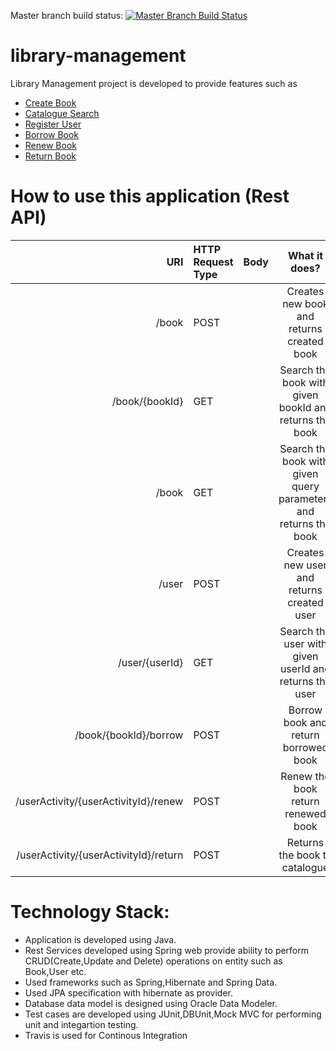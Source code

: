 Master branch build status: [![Master Branch Build Status](https://travis-ci.org/harithan81/library-management.svg?branch=master)](https://travis-ci.org/harithan81/library-management)
# library-management

Library Management project is developed to provide features such as
- [Create Book](https://github.com/harithan81/library-management/blob/master/Docs/CreateBook.docx)
- [Catalogue Search](https://github.com/harithan81/library-management/blob/master/Docs/CatalogueSearch.docx)
- [Register User](https://github.com/harithan81/library-management/blob/master/Docs/RegisterUser.docx)
- [Borrow Book](https://github.com/harithan81/library-management/blob/master/Docs/Borrow.docx)
- [Renew Book](https://github.com/harithan81/library-management/blob/master/Docs/Renew.docx)
- [Return Book](https://github.com/harithan81/library-management/blob/master/Docs/ReturnBook.docx)

# How to use this application (Rest API)

| URI | HTTP Request Type | Body | What it does? |
|------:|:-----|---------|:------:|
|   /book  |  POST  |       |    Creates new book and returns created book   |
|  /book/{bookId}  |  GET |    |   Search the book with given bookId and returns the book |
|  /book  |  GET |    |   Search the book with given query parameters and returns the book |
|   /user  |  POST  |       |    Creates new user and returns created user   |
|  /user/{userId}  |  GET |    |   Search the user with given userId and returns the user |
|   /book/{bookId}/borrow  |  POST  |     |    Borrow book and return borrowed  book   |
|   /userActivity/{userActivityId}/renew  |  POST  |      |    Renew the book return renewed book   |
|   /userActivity/{userActivityId}/return |  POST  |      |    Returns the book to catalogue  |


# Technology Stack: 


- Application is developed using Java.
- Rest Services developed using Spring web provide ability to perform CRUD(Create,Update and Delete) operations on       entity such as Book,User etc.
- Used frameworks such as Spring,Hibernate and Spring Data.
- Used JPA specification with hibernate as provider.
- Database data model is designed using Oracle Data Modeler.
- Test cases are developed using JUnit,DBUnit,Mock MVC for performing unit and integartion testing.
- Travis is used for Continous Integration

